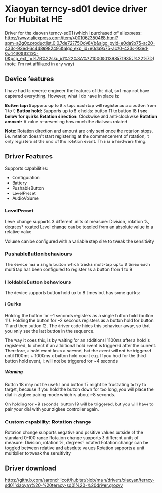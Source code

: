 # Xiaoyan terncy-sd01 device driver for Hubitat HE #

Driver for the xiaoyan terncy-sd01 (which I purchased off aliexpress: https://www.aliexpress.com/item/4001062350488.html?spm=a2g0o.productlist.0.0.7de72775OoV8Vb&algo_pvid=e0da9b75-ac20-433c-93ed-6c4486982495&algo_exp_id=e0da9b75-ac20-433c-93ed-6c4486982495-0&pdp_ext_f=%7B%22sku_id%22%3A%2210000013985719352%22%7D) (note: I'm not affiliated in any way)

## Device features ##

I have had to reverse engineer the features of the dial, so I may not have captured everything. However, what I do have 
in place is:

**Button tap:** Supports up to 9 x taps each tap will register as a a button from 1 to 9
**Button hold:** Supports up to 8 x holds: button 11 to button 18 **ℹ︎ see below for quirks**
**Rotation direction:** Clockwise and anti-clockwise
**Rotation amount:** A value representing how much the dial was rotated.

**Note:** Rotation direction and amount are only sent once the rotation stops. i.e. rotation doesn't start registering 
at the commencement of rotation, it only registers at the end of the rotation event. This is a hardware thing.

## Driver Features ##

Supports capabilities:
* Configuration
* Battery
* PushableButton
* LevelPreset
* AudioVolume

### LevelPreset ##

Level change supports 3 different units of measure: Division, rotation %, degrees° rotated
Level change can be toggled from an absolute value to a relative value

Volume can be configured with a variable step size to tweak the sensitivity

### PushableButton behaviours ###

The device has a single button which tracks multi-tap up to 9 times each multi tap has been configured to register as a 
button from 1 to 9


### HoldableButton behaviours ###

The device supports button hold up to 8 times but has some quirks:

#### ℹ Quirks ####
Holding the button for ~1 seconds registers as a single button hold (button 11). Holding the button for ~2 seconds 
registers as a button hold for button 11 and then button 12. The driver code hides this behaviour away, so that you only 
see the last button in the sequence. 

The way it does this, is by waiting for an additional 1100ms after a hold is registered, to check if an additional hold 
event is triggered after the current. Therefore, a hold event lasts a second, but the event will not be triggered until 
1100ms + 1000ms x button hold count e.g. If you hold for the third button hold event, it will not be triggered for ~4 
seconds

 
##### Warning ##### 
Button 18 may not be useful and button 17 might be frustrating to try to target, because if you hold the 
button down for too long, you will place the dial in zigbee pairing mode which is about ~8 seconds.

On holding for ~8 seconds, button 18 will be triggered, but you will have to pair your dial with your zigbee controller 
again.


### Custom capability: Rotation change ###

Rotation change supports negative and positive values outside of the standard 0-100 range
Rotation change supports 3 different units of measure: Division, rotation %, degrees° rotated
Rotation change can be toggled between relative and absolute values
Rotation supports a unit multiplier to tweak the sensitivity





## Driver download ##

https://github.com/aaronchilcott/hubitat/blob/main/drivers/xiaoyan/terncy-sd01/xiaoyan%20-%20terncy-sd01%20-%20driver.groovy
